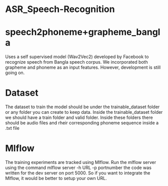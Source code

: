 # ASR_Speech-Recognition
# speech2phoneme+grapheme_bangla
Uses a self supervised model (Wav2Vec2) developed by Facebook to recognize speech from Bangla speech corpus. We incorporated both grapheme and phoneme as an input features. However, development is still going on.

# Dataset
The dataset to train the model should be under the trainable_dataset folder or any folder you can create to keep data. Inside the trainable_dataset folder we should have a train folder and valid folder. Inside these folders there should be audio files and rheir corresponding phoneme sequence inside a .txt file

# Mlflow
The training experiments are tracked using Mlflow.
Run the mlflow server using the command mlflow server -h URL -p portnumber the code was written for the dev server on port 5000. So if you want to integrate the Mlflow, it would be better to setup your own URL. 
